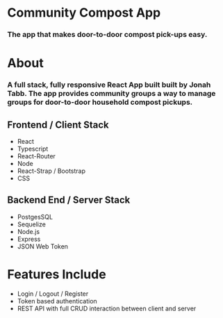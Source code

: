 # Community Compost App
### The app that makes door-to-door compost pick-ups easy.
# About
### A full stack, fully responsive React App built built by Jonah Tabb. The app provides community groups a way to manage groups for door-to-door household compost pickups. 
## Frontend / Client Stack
- React
- Typescript
- React-Router
- Node
- React-Strap / Bootstrap
- CSS
## Backend End / Server Stack
- PostgesSQL
- Sequelize
- Node.js
- Express
- JSON Web Token
# Features Include
- Login / Logout / Register
- Token based authentication
- REST API with full CRUD interaction between client and server